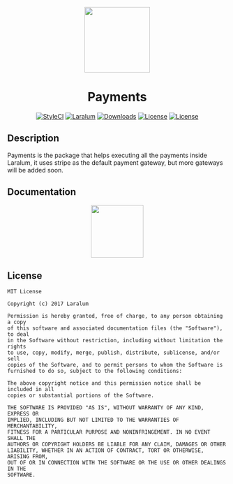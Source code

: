 <p align="center"><a href="https://laralum.com"><img height="150" src="https://avatars1.githubusercontent.com/u/22253051"></a></p>

<h1 align="center">Payments</h1>

<p align="center">
<a href="https://styleci.io/repos/83824191"><img src="https://styleci.io/repos/83824191/shield?style=flat&branch=master" alt="StyleCI"></a>
<a href="https://github.com/laralum"><img src="https://img.shields.io/badge/Built%20For-Laralum-orange.svg" alt="Laralum"></a>
<a href="https://github.com/laralum/Payments"><img src="https://poser.pugx.org/laralum/payments/d/total.svg" alt="Downloads"></a>
<a href="https://github.com/Laralum/Payments/releases"><img src="https://poser.pugx.org/laralum/payments/v/stable.svg" alt="License"></a>
<a href="https://raw.githubusercontent.com/Laralum/Payments/master/LICENSE"><img src="https://poser.pugx.org/laralum/payments/license.svg" alt="License"></a>
</p>

## Description

Payments is the package that helps executing all the payments inside Laralum, it uses stripe as the default
payment gateway, but more gateways will be added soon.

## Documentation

<p align="center">
<a href="https://laralum.com/docs/payments"><img height="120" src="http://i.imgur.com/47WnADd.png"></a>
</p>

## License

```
MIT License

Copyright (c) 2017 Laralum

Permission is hereby granted, free of charge, to any person obtaining a copy
of this software and associated documentation files (the "Software"), to deal
in the Software without restriction, including without limitation the rights
to use, copy, modify, merge, publish, distribute, sublicense, and/or sell
copies of the Software, and to permit persons to whom the Software is
furnished to do so, subject to the following conditions:

The above copyright notice and this permission notice shall be included in all
copies or substantial portions of the Software.

THE SOFTWARE IS PROVIDED "AS IS", WITHOUT WARRANTY OF ANY KIND, EXPRESS OR
IMPLIED, INCLUDING BUT NOT LIMITED TO THE WARRANTIES OF MERCHANTABILITY,
FITNESS FOR A PARTICULAR PURPOSE AND NONINFRINGEMENT. IN NO EVENT SHALL THE
AUTHORS OR COPYRIGHT HOLDERS BE LIABLE FOR ANY CLAIM, DAMAGES OR OTHER
LIABILITY, WHETHER IN AN ACTION OF CONTRACT, TORT OR OTHERWISE, ARISING FROM,
OUT OF OR IN CONNECTION WITH THE SOFTWARE OR THE USE OR OTHER DEALINGS IN THE
SOFTWARE.
```
